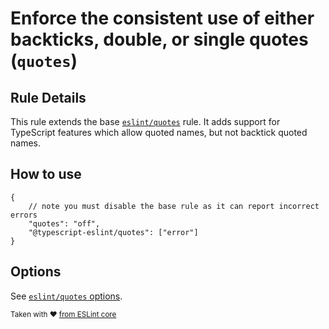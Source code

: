 # Enforce the consistent use of either backticks, double, or single quotes (`quotes`)

## Rule Details

This rule extends the base [`eslint/quotes`](https://eslint.org/docs/rules/quotes) rule.
It adds support for TypeScript features which allow quoted names, but not backtick quoted names.

## How to use

```jsonc
{
    // note you must disable the base rule as it can report incorrect errors
    "quotes": "off",
    "@typescript-eslint/quotes": ["error"]
}
```

## Options

See [`eslint/quotes` options](https://eslint.org/docs/rules/quotes#options).

<sup>Taken with ❤️ [from ESLint core](https://github.com/eslint/eslint/blob/master/docs/rules/quotes.md)</sup>
